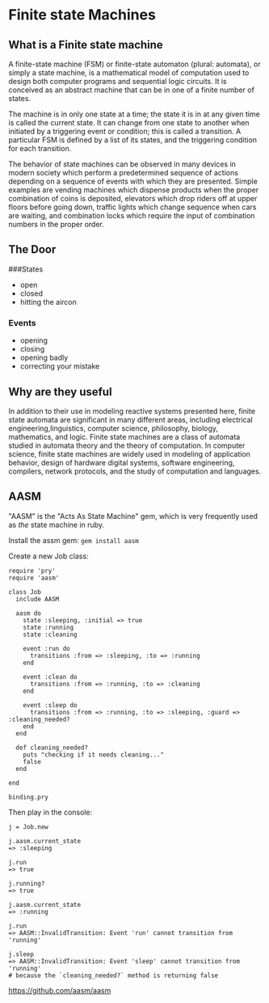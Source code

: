 # Finite state Machines

## What is a Finite state machine

A finite-state machine (FSM) or finite-state automaton (plural: automata), or simply a state machine, is a mathematical model of computation used to design both computer programs and sequential logic circuits. It is conceived as an abstract machine that can be in one of a finite number of states. 

The machine is in only one state at a time; the state it is in at any given time is called the current state. It can change from one state to another when initiated by a triggering event or condition; this is called a transition. A particular FSM is defined by a list of its states, and the triggering condition for each transition.

The behavior of state machines can be observed in many devices in modern society which perform a predetermined sequence of actions depending on a sequence of events with which they are presented. Simple examples are vending machines which dispense products when the proper combination of coins is deposited, elevators which drop riders off at upper floors before going down, traffic lights which change sequence when cars are waiting, and combination locks which require the input of combination numbers in the proper order.

## The Door 

###States

- open 
- closed
- hitting the aircon

### Events 

- opening
- closing
- opening badly
- correcting your mistake


## Why are they useful

In addition to their use in modeling reactive systems presented here, finite state automata are significant in many different areas, including electrical engineering,linguistics, computer science, philosophy, biology, mathematics, and logic. Finite state machines are a class of automata studied in automata theory and the theory of computation. In computer science, finite state machines are widely used in modeling of application behavior, design of hardware digital systems, software engineering, compilers, network protocols, and the study of computation and languages.

## AASM

"AASM" is the "Acts As State Machine" gem, which is very frequently used as _the_ state machine in ruby.

Install the assm gem: `gem install aasm`

Create a new Job class:

    require 'pry'
    require 'aasm'

    class Job
      include AASM

      aasm do
        state :sleeping, :initial => true
        state :running
        state :cleaning

        event :run do
          transitions :from => :sleeping, :to => :running
        end

        event :clean do
          transitions :from => :running, :to => :cleaning
        end

        event :sleep do
          transitions :from => :running, :to => :sleeping, :guard => :cleaning_needed?
        end
      end

      def cleaning_needed?
        puts "checking if it needs cleaning..."
        false
      end

    end

    binding.pry


Then play in the console:

    j = Job.new

    j.aasm.current_state
    => :sleeping

    j.run
    => true

    j.running?
    => true

    j.aasm.current_state
    => :running

    j.run
    => AASM::InvalidTransition: Event 'run' cannot transition from 'running'

    j.sleep
    => AASM::InvalidTransition: Event 'sleep' cannot transition from 'running'
    # because the `cleaning_needed?` method is returning false


https://github.com/aasm/aasm


